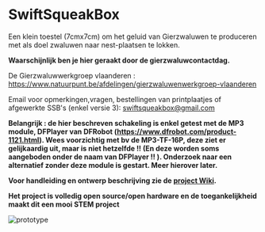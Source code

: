 # SwiftSqueakBox

Een klein toestel (7cmx7cm) om het geluid van Gierzwaluwen te produceren met als doel zwaluwen naar nest-plaatsen te lokken.

**Waarschijnlijk ben je hier geraakt door de gierzwaluwcontactdag.** 

De Gierzwaluwwerkgroep vlaanderen :
https://www.natuurpunt.be/afdelingen/gierzwaluwenwerkgroep-vlaanderen

Email voor opmerkingen,vragen, bestellingen van printplaatjes of afgewerkte SSB's (enkel versie 3): swiftsqueakbox@gmail.com

**Belangrijk : de hier beschreven schakeling is enkel getest met de MP3 module, DFPlayer van DFRobot (https://www.dfrobot.com/product-1121.html). Wees voorzichtig met bv de MP3-TF-16P, deze ziet er gelijkaardig uit, maar is niet hetzelfde !! (En deze worden soms aangeboden onder de naam van DFPlayer !! ). Onderzoek naar een alternatief zonder deze module is gestart. Meer hierover later.**  

**Voor handleiding en ontwerp beschrijving zie de [project Wiki](https://github.com/schoetec/SwiftSqueakBox/wiki).**
 
**Het project is volledig open source/open hardware en de toegankelijkheid maakt dit een mooi STEM project**  

![prototype](https://user-images.githubusercontent.com/119813734/208241390-5c42006b-d22e-4d99-bbef-7b326255b571.jpg)
